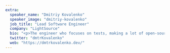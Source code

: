 ```yaml
---
extra:
  speaker_name: "Dmitriy Kovalenko"
  speaker_image: "dmitriy-kovalenko"
  job_title: "Lead Software Engineer"
  company: "LightSource"
  bio: "<p>The engineer who focuses on tests, making a lot of open-source (especially in the testing community). Collaborator of Cypress.io, Material-UI, react-native. Love functional programming, hacking on something with OCaml, and doing some cooking :)</p>"
  twitter: "dmtrKovalenko"
  web: "https://dmtrkovalenko.dev/"
---
```

